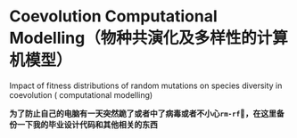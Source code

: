 # Coevolution Computational Modelling（物种共演化及多样性的计算机模型）
Impact of fitness distributions of random mutations on species diversity in coevolution ( computational modelling)

**为了防止自己的电脑有一天突然跪了或者中了病毒或者不小心```rm-rf```🤪，在这里备份一下我的毕业设计代码和其他相关的东西**
